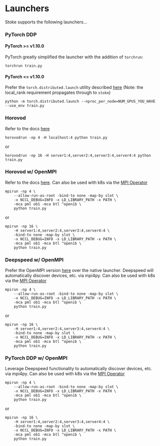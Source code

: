 # Launchers

Stoke supports the following launchers...

### PyTorch DDP

#### PyTorch >= v1.10.0

PyTorch greatly simplified the launcher with the addition of `torchrun`:

```shell
torchrun train.py
```

#### PyTorch <= v1.10.0

Prefer the `torch.distributed.launch` utility described 
[here](https://pytorch.org/docs/stable/distributed.html#launch-utility) (Note: the local_rank requirement
propagates through to `stoke`)

```shell
python -m torch.distributed.launch --nproc_per_node=NUM_GPUS_YOU_HAVE --use_env train.py
```

### Horovod
Refer to the docs [here](https://horovod.readthedocs.io/en/stable/running_include.html)

```shell
horovodrun -np 4 -H localhost:4 python train.py
```
or
```shell
horovodrun -np 16 -H server1:4,server2:4,server3:4,server4:4 python train.py
```

### Horovod w/ OpenMPI
Refer to the docs [here](https://horovod.readthedocs.io/en/stable/mpi.html). Can also be used
with k8s via the [MPI Operator](https://github.com/kubeflow/mpi-operator)

```shell
mpirun -np 4 \
    --allow-run-as-root -bind-to none -map-by slot \
    -x NCCL_DEBUG=INFO -x LD_LIBRARY_PATH -x PATH \
    -mca pml ob1 -mca btl ^openib \
    python train.py
```
or
```shell
mpirun -np 16 \
    -H server1:4,server2:4,server3:4,server4:4 \
    -bind-to none -map-by slot \
    -x NCCL_DEBUG=INFO -x LD_LIBRARY_PATH -x PATH \
    -mca pml ob1 -mca btl ^openib \
    python train.py
```

### Deepspeed w/ OpenMPI
Prefer the OpenMPI version [here](https://www.deepspeed.ai/getting-started/#multi-node-environment-variables) over the 
native launcher. Deepspeed will automatically discover devices, etc. via mpi4py. Can also be used
with k8s via the [MPI Operator](https://github.com/kubeflow/mpi-operator)

```shell
mpirun -np 4 \
    --allow-run-as-root -bind-to none -map-by slot \
    -x NCCL_DEBUG=INFO -x LD_LIBRARY_PATH -x PATH \
    -mca pml ob1 -mca btl ^openib \
    python train.py
```
or
```shell
mpirun -np 16 \
    -H server1:4,server2:4,server3:4,server4:4 \
    -bind-to none -map-by slot \
    -x NCCL_DEBUG=INFO -x LD_LIBRARY_PATH -x PATH \
    -mca pml ob1 -mca btl ^openib \
    python train.py
```


### PyTorch DDP w/ OpenMPI
Leverage Deepspeed functionality to automatically discover devices, etc. via mpi4py. Can also be used
with k8s via the [MPI Operator](https://github.com/kubeflow/mpi-operator)

```shell
mpirun -np 4 \
    --allow-run-as-root -bind-to none -map-by slot \
    -x NCCL_DEBUG=INFO -x LD_LIBRARY_PATH -x PATH \
    -mca pml ob1 -mca btl ^openib \
    python train.py
```
or
```shell
mpirun -np 16 \
    -H server1:4,server2:4,server3:4,server4:4 \
    -bind-to none -map-by slot \
    -x NCCL_DEBUG=INFO -x LD_LIBRARY_PATH -x PATH \
    -mca pml ob1 -mca btl ^openib \
    python train.py
```